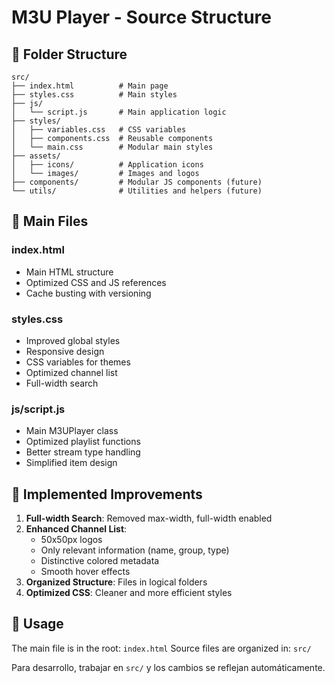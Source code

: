 # M3U Player - Source Structure

## 📁 Folder Structure

```
src/
├── index.html          # Main page
├── styles.css          # Main styles
├── js/
│   └── script.js       # Main application logic
├── styles/
│   ├── variables.css   # CSS variables
│   ├── components.css  # Reusable components
│   └── main.css        # Modular main styles
├── assets/
│   ├── icons/          # Application icons
│   └── images/         # Images and logos
├── components/         # Modular JS components (future)
└── utils/              # Utilities and helpers (future)
```

## 🔧 Main Files

### index.html
- Main HTML structure
- Optimized CSS and JS references
- Cache busting with versioning

### styles.css
- Improved global styles
- Responsive design
- CSS variables for themes
- Optimized channel list
- Full-width search

### js/script.js
- Main M3UPlayer class
- Optimized playlist functions
- Better stream type handling
- Simplified item design

## 🎯 Implemented Improvements

1. **Full-width Search**: Removed max-width, full-width enabled
2. **Enhanced Channel List**: 
   - 50x50px logos
   - Only relevant information (name, group, type)
   - Distinctive colored metadata
   - Smooth hover effects
3. **Organized Structure**: Files in logical folders
4. **Optimized CSS**: Cleaner and more efficient styles

## 🚀 Usage

The main file is in the root: `index.html`
Source files are organized in: `src/`

Para desarrollo, trabajar en `src/` y los cambios se reflejan automáticamente.
